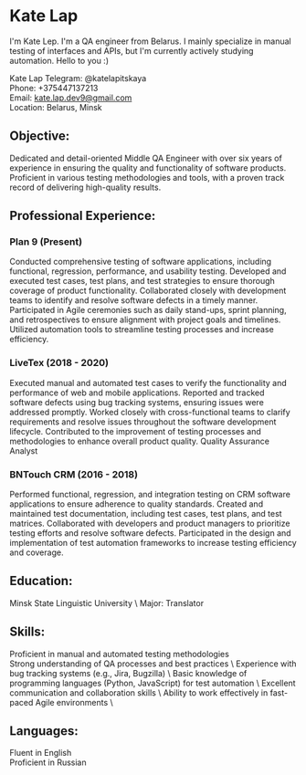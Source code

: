 # Kate Lap

I'm Kate Lep. I'm a QA engineer from Belarus. I mainly specialize in manual testing of interfaces and APIs, but I'm currently actively studying automation. Hello to you :)

Kate Lap
Telegram: @katelapitskaya \
Phone: +375447137213 \
Email: kate.lap.dev9@gmail.com \
Location: Belarus, Minsk

## Objective:
Dedicated and detail-oriented Middle QA Engineer with over six years of experience in ensuring the quality and functionality of software products. Proficient in various testing methodologies and tools, with a proven track record of delivering high-quality results.

## Professional Experience:

### Plan 9 (Present)

Conducted comprehensive testing of software applications, including functional, regression, performance, and usability testing.
Developed and executed test cases, test plans, and test strategies to ensure thorough coverage of product functionality.
Collaborated closely with development teams to identify and resolve software defects in a timely manner.
Participated in Agile ceremonies such as daily stand-ups, sprint planning, and retrospectives to ensure alignment with project goals and timelines.
Utilized automation tools to streamline testing processes and increase efficiency.

### LiveTex (2018 - 2020)

Executed manual and automated test cases to verify the functionality and performance of web and mobile applications.
Reported and tracked software defects using bug tracking systems, ensuring issues were addressed promptly.
Worked closely with cross-functional teams to clarify requirements and resolve issues throughout the software development lifecycle.
Contributed to the improvement of testing processes and methodologies to enhance overall product quality.
Quality Assurance Analyst

### BNTouch CRM (2016 - 2018)

Performed functional, regression, and integration testing on CRM software applications to ensure adherence to quality standards.
Created and maintained test documentation, including test cases, test plans, and test matrices.
Collaborated with developers and product managers to prioritize testing efforts and resolve software defects.
Participated in the design and implementation of test automation frameworks to increase testing efficiency and coverage.

## Education:
Minsk State Linguistic University \ 
Major: Translator

## Skills:
Proficient in manual and automated testing methodologies \
Strong understanding of QA processes and best practices \ 
Experience with bug tracking systems (e.g., Jira, Bugzilla) \ 
Basic knowledge of programming languages (Python, JavaScript) for test automation \ 
Excellent communication and collaboration skills \ 
Ability to work effectively in fast-paced Agile environments \

## Languages:

Fluent in English \
Proficient in Russian
